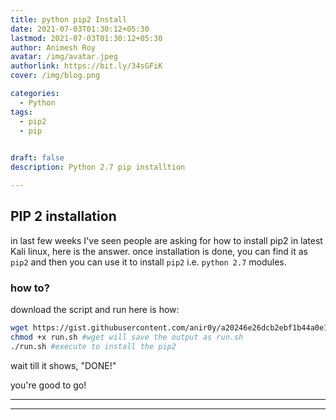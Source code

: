 ```yaml
---
title: python pip2 Install
date: 2021-07-03T01:30:12+05:30
lastmod: 2021-07-03T01:30:12+05:30
author: Animesh Roy
avatar: /img/avatar.jpeg
authorlink: https://bit.ly/34sGFiK
cover: /img/blog.png

categories:
  - Python
tags:
  - pip2
  - pip
  

draft: false
description: Python 2.7 pip installtion

---
```

## PIP 2 installation

in last few weeks I've seen people are asking for how to install pip2 in latest Kali linux, here is the answer. once installation is done, you can find it as `pip2`
and then you can use it to install `pip2` i.e. `python 2.7` modules.

<script src="https://gist.github.com/anir0y/a20246e26dcb2ebf1b44a0e1d989f5d1.js"></script>

### how to?

download the script and run here is how:

```zsh
wget https://gist.githubusercontent.com/anir0y/a20246e26dcb2ebf1b44a0e1d989f5d1/raw/a9908e5dd147f0b6eb71ec51f9845fafe7fb8a7f/pip2%2520install -O run.sh 
chmod +x run.sh #wget will save the output as run.sh
./run.sh #execute to install the pip2
```

wait till it shows, "DONE!"

you're good to go!

---
<!-- Google Ads -->
<script async src="https://pagead2.googlesyndication.com/pagead/js/adsbygoogle.js"></script>
<ins class="adsbygoogle"
     style="display:block; text-align:center;"
     data-ad-layout="in-article"
     data-ad-format="fluid"
     data-ad-client="ca-pub-3526678290068011"
     data-ad-slot="7160066188"></ins>
<script>
     (adsbygoogle = window.adsbygoogle || []).push({});
</script>
<!-- END -->

---


<script data-name="BMC-Widget" data-cfasync="false" src="https://cdnjs.buymeacoffee.com/1.0.0/widget.prod.min.js" data-id="anir0y" data-description="Support me on Buy me a coffee!" data-message="" data-color="#5F7FFF" data-position="Right" data-x_margin="18" data-y_margin="18"></script>

<!-- EOF -->
